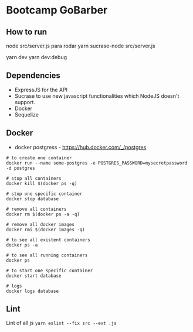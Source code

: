 # Bootcamp GoBarber

## How to run
node src/server.js para rodar
yarn sucrase-node src/server.js

yarn dev
yarn dev:debug

## Dependencies
- ExpressJS for the API
- Sucrase to use new javascript functionalities which NodeJS doesn't support.
- Docker
- Sequelize

## Docker

- docker postgress - https://hub.docker.com/_/postgres

````
# to create one container
docker run --name some-postgres -e POSTGRES_PASSWORD=mysecretpassword -d postgres

# stop all containers
docker kill $(docker ps -q)

# stop one specific container
docker stop database

# remove all containers
docker rm $(docker ps -a -q)

# remove all docker images
docker rmi $(docker images -q)

# to see all existent containers
docker ps -a

# to see all running containers
docker ps

# to start one specific container
docker start database

# logs
docker logs database
````

## Lint

Lint of all js
`yarn eslint --fix src --ext .js`

